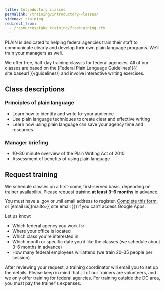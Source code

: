 ```yaml
---
title: Introductory classes
permalink: /training/introductory-classes/
sidenav: training
redirect_from:
  - /resources/take_training/freetraining.cfm
---
```


PLAIN is dedicated to helping federal agencies train their staff to communicate clearly and develop their own plain language programs. We'll train your managers as well.

We offer free, half-day training classes for federal agencies. All of our classes are based on the [Federal Plain Language Guidelines]({{ site.baseurl }}/guidelines/) and involve interactive writing exercises.

## Class descriptions

### Principles of plain language

- Learn how to identify and write for your audience
- Use plain language techniques to create clear and effective writing
- Learn how using plain language can save your agency time and resources

### Manager briefing

- 10–30 minute overview of the Plain Writing Act of 2010
- Assessment of benefits of using plain language

## Request training

We schedule classes on a first-come, first-served basis, depending on trainer availability. Please request training **at least 3–6 months** in advance.

You must have a .gov or .mil email address to register. [Complete this form](https://goo.gl/forms/fRsKV5i9bwvOTeE73), or [email us](mailto:{{ site.email }}) if you can’t access Google Apps.

Let us know:

- Which federal agency you work for
- Where your office is located
- Which class you're interested in
- Which month or specific date you'd like the classes (we schedule about 3–6 months in advance)
- How many federal employees will attend (we train 20–35 people per session)

After reviewing your request, a training coordinator will email you to set up the details. Please keep in mind that all of our trainers are volunteers, and we only offer training for federal agencies. For training outside the DC area, you must pay the trainer's expenses.

